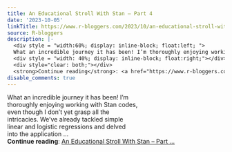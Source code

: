 ```yaml
---
title: An Educational Stroll With Stan – Part 4
date: '2023-10-05'
linkTitle: https://www.r-bloggers.com/2023/10/an-educational-stroll-with-stan-part-4/
source: R-bloggers
description: |-
  <div style = "width:60%; display: inline-block; float:left; ">
  What an incredible journey it has been! I’m thoroughly enjoying working with Stan codes, even though I don’t yet grasp all the intricacies. We’ve already tackled simple linear and logistic regressions and delved into the application ...</div>
  <div style = "width: 40%; display: inline-block; float:right;"></div>
  <div style="clear: both;"></div>
  <strong>Continue reading</strong>: <a href="https://www.r-bloggers.com/2023/10/an-educational-stroll-with-stan-part-4/">An Educational Stroll With Stan – Part ...
disable_comments: true
---
```

<div style = "width:60%; display: inline-block; float:left; ">
What an incredible journey it has been! I’m thoroughly enjoying working with Stan codes, even though I don’t yet grasp all the intricacies. We’ve already tackled simple linear and logistic regressions and delved into the application ...</div>
<div style = "width: 40%; display: inline-block; float:right;"></div>
<div style="clear: both;"></div>
<strong>Continue reading</strong>: <a href="https://www.r-bloggers.com/2023/10/an-educational-stroll-with-stan-part-4/">An Educational Stroll With Stan – Part ...